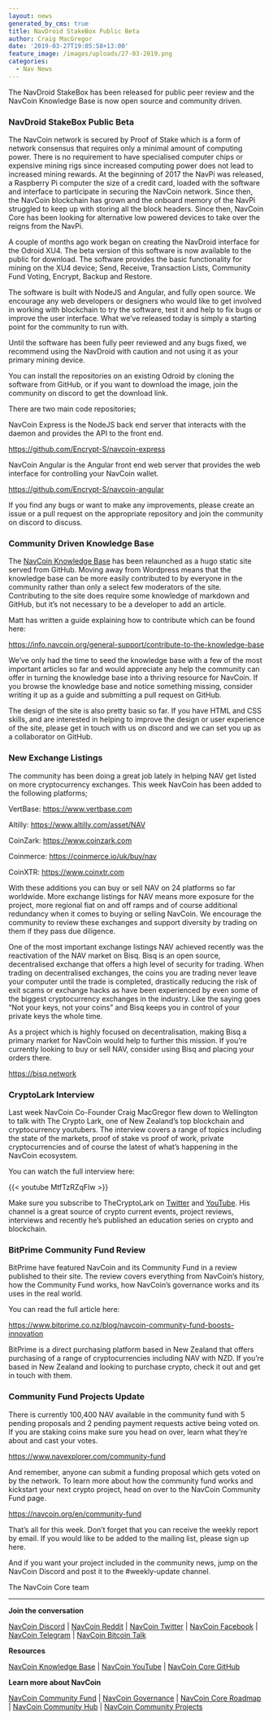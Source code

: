 ```yaml
---
layout: news
generated_by_cms: true
title: NavDroid StakeBox Public Beta
author: Craig MacGregor
date: '2019-03-27T19:05:58+13:00'
feature_image: /images/uploads/27-03-2019.png
categories:
  - Nav News
---
```

The NavDroid StakeBox has been released for public peer review and the NavCoin Knowledge Base is now open source and community driven.

<!--more-->

### NavDroid StakeBox Public Beta

The NavCoin network is secured by Proof of Stake which is a form of network consensus that requires only a minimal amount of computing power. There is no requirement to have specialised computer chips or expensive mining rigs since increased computing power does not lead to increased mining rewards. At the beginning of 2017 the NavPi was released, a Raspberry Pi computer the size of a credit card, loaded with the software and interface to participate in securing the NavCoin network. Since then, the NavCoin blockchain has grown and the onboard memory of the NavPi struggled to keep up with storing all the block headers. Since then, NavCoin Core has been looking for alternative low powered devices to take over the reigns from the NavPi.

A couple of months ago work began on creating the NavDroid interface for the Odroid XU4. The beta version of this software is now available to the public for download. The software provides the basic functionality for mining on the XU4 device; Send, Receive, Transaction Lists, Community Fund Voting, Encrypt, Backup and Restore.

The software is built with NodeJS and Angular, and fully open source. We encourage any web developers or designers who would like to get involved in working with blockchain to try the software, test it and help to fix bugs or improve the user interface. What we’ve released today is simply a starting point for the community to run with.

Until the software has been fully peer reviewed and any bugs fixed, we recommend using the NavDroid with caution and not using it as your primary mining device.

You can install the repositories on an existing Odroid by cloning the software from GitHub, or if you want to download the image, join the community on discord to get the download link.

There are two main code repositories;

NavCoin Express is the NodeJS back end server that interacts with the daemon and provides the API to the front end.

<https://github.com/Encrypt-S/navcoin-express>

NavCoin Angular is the Angular front end web server that provides the web interface for controlling your NavCoin wallet.

<https://github.com/Encrypt-S/navcoin-angular>

If you find any bugs or want to make any improvements, please create an issue or a pull request on the appropriate repository and join the community on discord to discuss.

### Community Driven Knowledge Base

The [NavCoin Knowledge Base](https://info.navcoin.org/) has been relaunched as a hugo static site served from GitHub. Moving away from Wordpress means that the knowledge base can be more easily contributed to by everyone in the community rather than only a select few moderators of the site. Contributing to the site does require some knowledge of markdown and GitHub, but it’s not necessary to be a developer to add an article.

Matt has written a guide explaining how to contribute which can be found here:

<https://info.navcoin.org/general-support/contribute-to-the-knowledge-base>

We’ve only had the time to seed the knowledge base with a few of the most important articles so far and would appreciate any help the community can offer in turning the knowledge base into a thriving resource for NavCoin. If you browse the knowledge base and notice something missing, consider writing it up as a guide and submitting a pull request on GitHub.

The design of the site is also pretty basic so far. If you have HTML and CSS skills, and are interested in helping to improve the design or user experience of the site, please get in touch with us on discord and we can set you up as a collaborator on GitHub.

### New Exchange Listings

The community has been doing a great job lately in helping NAV get listed on more cryptocurrency exchanges. This week NavCoin has been added to the following platforms;

VertBase: <https://www.vertbase.com>

Altilly: <https://www.altilly.com/asset/NAV>

CoinZark: <https://www.coinzark.com>

Coinmerce: <https://coinmerce.io/uk/buy/nav>

CoinXTR: <https://www.coinxtr.com>

With these additions you can buy or sell NAV on 24 platforms so far worldwide. More exchange listings for NAV means more exposure for the project, more regional fiat on and off ramps and of course additional redundancy when it comes to buying or selling NavCoin. We encourage the community to review these exchanges and support diversity by trading on them if they pass due diligence.

One of the most important exchange listings NAV achieved recently was the reactivation of the NAV market on Bisq. Bisq is an open source, decentralised exchange that offers a high level of security for trading. When trading on decentralised exchanges, the coins you are trading never leave your computer until the trade is completed, drastically reducing the risk of exit scams or exchange hacks as have been experienced by even some of the biggest cryptocurrency exchanges in the industry. Like the saying goes “Not your keys, not your coins” and Bisq keeps you in control of your private keys the whole time.

As a project which is highly focused on decentralisation, making Bisq a primary market for NavCoin would help to further this mission. If you’re currently looking to buy or sell NAV, consider using Bisq and placing your orders there.

<https://bisq.network>

### CryptoLark Interview

Last week NavCoin Co-Founder Craig MacGregor flew down to Wellington to talk with The Crypto Lark, one of New Zealand’s top blockchain and cryptocurrency youtubers. The interview covers a range of topics including the state of the markets, proof of stake vs proof of work, private cryptocurrencies and of course the latest of what’s happening in the NavCoin ecosystem.

You can watch the full interview here:

{{< youtube MtfTzRZqFIw >}}

Make sure you subscribe to TheCryptoLark on [Twitter](https://twitter.com/TheCryptoLark) and [YouTube](https://www.youtube.com/user/larksongbird01). His channel is a great source of crypto current events, project reviews, interviews and recently he’s published an education series on crypto and blockchain.

### BitPrime Community Fund Review

BitPrime have featured NavCoin and its Community Fund in a review published to their site. The review covers everything from NavCoin’s history, how the Community Fund works, how NavCoin’s governance works and its uses in the real world.

You can read the full article here:

<https://www.bitprime.co.nz/blog/navcoin-community-fund-boosts-innovation>

BitPrime is a direct purchasing platform based in New Zealand that offers purchasing of a range of cryptocurrencies including NAV with NZD. If you’re based in New Zealand and looking to purchase crypto, check it out and get in touch with them.

### Community Fund Projects Update

There is currently 100,400 NAV available in the community fund with 5 pending proposals and 2 pending payment requests active being voted on. If you are staking coins make sure you head on over, learn what they’re about and cast your votes.

<https://www.navexplorer.com/community-fund>

And remember, anyone can submit a funding proposal which gets voted on by the network. To learn more about how the community fund works and kickstart your next crypto project, head on over to the NavCoin Community Fund page.

<https://navcoin.org/en/community-fund>

That’s all for this week. Don’t forget that you can receive the weekly report by email. If you would like to be added to the mailing list, please sign up here. 

And if you want your project included in the community news, jump on the NavCoin Discord and post it to the #weekly-update channel.

The NavCoin Core team

- - -

**Join the conversation**

[NavCoin&nbsp;Discord](https://discord.gg/y4Vu9jw) | [NavCoin&nbsp;Reddit](https://www.reddit.com/r/NavCoin) | [NavCoin&nbsp;Twitter](https://twitter.com/NavCoin) | [NavCoin&nbsp;Facebook](https://www.facebook.com/NavCoin/) | [NavCoin&nbsp;Telegram](https://t.me/navcoin) | [NavCoin&nbsp;Bitcoin&nbsp;Talk](https://bitcointalk.org/index.php?topic=679791)

**Resources**

[NavCoin&nbsp;Knowledge&nbsp;Base](https://info.navcoin.org) | [NavCoin&nbsp;YouTube](https://www.youtube.com/NavCoinCore) | [NavCoin&nbsp;Core&nbsp;GitHub](https://github.com/navcoin/navcoin-core)

**Learn more about NavCoin**

[NavCoin&nbsp;Community&nbsp;Fund](https://navcoin.org/en/community-fund) | [NavCoin&nbsp;Governance](https://navcoin.org/en/governance) | [NavCoin&nbsp;Core&nbsp;Roadmap](https://navcoin.org/en/roadmap) | [NavCoin Community&nbsp;Hub](https://navhub.org) | [NavCoin&nbsp;Community&nbsp;Projects](https://navhub.org/projects)
